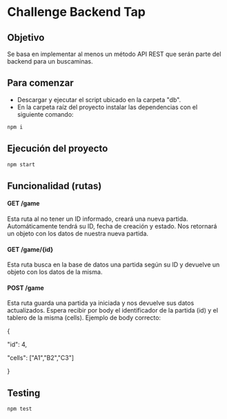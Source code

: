# Challenge Backend Tap

## Objetivo

Se basa en implementar al menos un método API REST que serán parte 
del backend para un buscaminas.

## Para comenzar

- Descargar y ejecutar el script ubicado en la carpeta "db".
- En la carpeta raíz del proyecto instalar las dependencias con el siguiente comando:

```bash
npm i
```

## Ejecución del proyecto

```bash
npm start 
```

## Funcionalidad (rutas)

#### GET /game
Esta ruta al no tener un ID informado, creará una nueva partida. Automáticamente tendrá su ID, fecha de creación y estado. Nos retornará un objeto con los datos de nuestra nueva partida.

#### GET /game/{id}
Esta ruta busca en la base de datos una partida según su ID y devuelve un objeto con los datos de la misma.

#### POST /game
Esta ruta guarda una partida ya iniciada y nos devuelve sus datos actualizados. Espera recibir por body el identificador de la partida (id) y el tablero de la misma (cells). 
Ejemplo de body correcto:

{

"id": 4,

"cells": ["A1","B2","C3"]

}


## Testing
```bash
npm test
```
